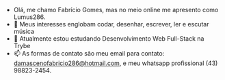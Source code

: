 - Olá, me chamo Fabrício Gomes, mas no meio online me apresento como Lumus286.
- 👀 Meus interesses englobam codar, desenhar, escrever, ler e escutar música
- 🌱 Atualmente estou estudando Desenvolvimento Web Full-Stack na Trybe
- 📫 As formas de contato são meu email para contato: damascenofabricio286@hotmail.com, e meu whatsapp profissional (43) 98823-2454.

<!---
Lumus286/Lumus286 is a ✨ special ✨ repository because its `README.md` (this file) appears on your GitHub profile.
You can click the Preview link to take a look at your changes.
--->
